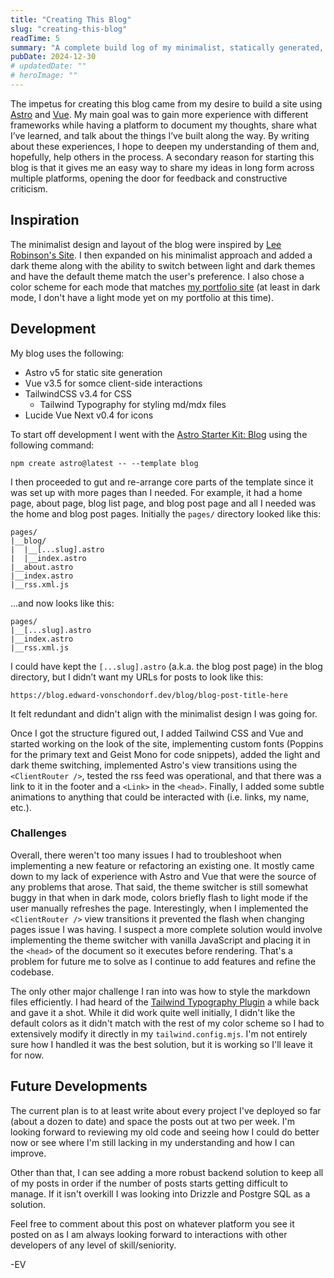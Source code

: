 ```yaml
---
title: "Creating This Blog"
slug: "creating-this-blog"
readTime: 5
summary: "A complete build log of my minimalist, statically generated, Astro blog."
pubDate: 2024-12-30
# updatedDate: ""
# heroImage: ""
---
```


The impetus for creating this blog came from my desire to build a site using [Astro](https://astro.build/) and [Vue](https://vuejs.org/). My main goal was to gain more experience with different frameworks while having a platform to document my thoughts, share what I’ve learned, and talk about the things I’ve built along the way. By writing about these experiences, I hope to deepen my understanding of them and, hopefully, help others in the process. A secondary reason for starting this blog is that it gives me an easy way to share my ideas in long form across multiple platforms, opening the door for feedback and constructive criticism.

## Inspiration

The minimalist design and layout of the blog were inspired by [Lee Robinson's Site](https://leerob.com/). I then expanded on his minimalist approach and added a dark theme along with the ability to switch between light and dark themes and have the default theme match the user's preference. I also chose a color scheme for each mode that matches [my portfolio site](https://edward-vonschondorf.dev/) (at least in dark mode, I don't have a light mode yet on my portfolio at this time).

## Development

My blog uses the following:

- Astro v5 for static site generation
- Vue v3.5 for somce client-side interactions
- TailwindCSS v3.4 for CSS
  - Tailwind Typography for styling md/mdx files
- Lucide Vue Next v0.4 for icons

To start off development I went with the [Astro Starter Kit: Blog](https://github.com/withastro/astro/tree/latest/examples/blog) using the following command:

```
npm create astro@latest -- --template blog
```

I then proceeded to gut and re-arrange core parts of the template since it was set up with more pages than I needed. For example, it had a home page, about page, blog list page, and blog post page and all I needed was the home and blog post pages. Initially the `pages/` directory looked like this:

```
pages/
|__blog/
|  |__[...slug].astro
|  |__index.astro
|__about.astro
|__index.astro
|__rss.xml.js
```

...and now looks like this:

```
pages/
|__[...slug].astro
|__index.astro
|__rss.xml.js
```

I could have kept the `[...slug].astro` (a.k.a. the blog post page) in the blog directory, but I didn’t want my URLs for posts to look like this:

```
https://blog.edward-vonschondorf.dev/blog/blog-post-title-here
```

It felt redundant and didn't align with the minimalist design I was going for.

Once I got the structure figured out, I added Tailwind CSS and Vue and started working on the look of the site, implementing custom fonts (Poppins for the primary text and Geist Mono for code snippets), added the light and dark theme switching, implemented Astro's view transitions using the `<ClientRouter />`, tested the rss feed was operational, and that there was a link to it in the footer and a `<Link>` in the `<head>`. Finally, I added some subtle animations to anything that could be interacted with (i.e. links, my name, etc.).

### Challenges

Overall, there weren't too many issues I had to troubleshoot when implementing a new feature or refactoring an existing one. It mostly came down to my lack of experience with Astro and Vue that were the source of any problems that arose. That said, the theme switcher is still somewhat buggy in that when in dark mode, colors briefly flash to light mode if the user manually refreshes the page. Interestingly, when I implemented the `<ClientRouter />` view transitions it prevented the flash when changing pages issue I was having. I suspect a more complete solution would involve implementing the theme switcher with vanilla JavaScript and placing it in the `<head>` of the document so it executes before rendering. That's a problem for future me to solve as I continue to add features and refine the codebase.

The only other major challenge I ran into was how to style the markdown files efficiently. I had heard of the [Tailwind Typography Plugin](https://github.com/tailwindlabs/tailwindcss-typography) a while back and gave it a shot. While it did work quite well initially, I didn't like the default colors as it didn't match with the rest of my color scheme so I had to extensively modify it directly in my `tailwind.config.mjs`. I'm not entirely sure how I handled it was the best solution, but it is working so I'll leave it for now.

## Future Developments

The current plan is to at least write about every project I've deployed so far (about a dozen to date) and space the posts out at two per week. I'm looking forward to reviewing my old code and seeing how I could do better now or see where I'm still lacking in my understanding and how I can improve.

Other than that, I can see adding a more robust backend solution to keep all of my posts in order if the number of posts starts getting difficult to manage. If it isn't overkill I was looking into Drizzle and Postgre SQL as a solution.

Feel free to comment about this post on whatever platform you see it posted on as I am always looking forward to interactions with other developers of any level of skill/seniority.

-EV
